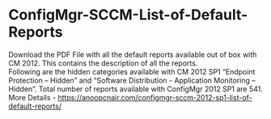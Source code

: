# ConfigMgr-SCCM-List-of-Default-Reports
Download the PDF File with all the default reports available out of box with CM 2012. This contains the description of all the reports.  
Following are the hidden categories available with CM 2012 SP1 “Endpoint Protection – Hidden” and “Software Distribution - Application Monitoring – Hidden”.
Total number of reports available with ConfigMgr 2012 SP1 are 541.  
More Details - https://anoopcnair.com/configmgr-sccm-2012-sp1-list-of-default-reports/
